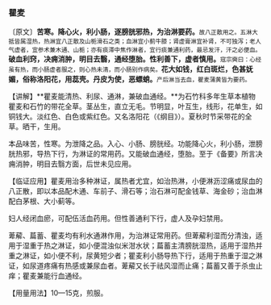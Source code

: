 ### 瞿麦

〔原文〕**苦寒。降心火，利小肠，逐膀胱邪热，为治淋要药。**<small>故八正散用之。五淋大抵皆属湿热，热淋宜八正散及山栀滑石之类；血淋宜小蓟牛膝；肾虚膏淋宜补肾，不可独泻；老人气虚者，宜参术兼木通、山栀；亦有痰滞中焦作淋者，宜行痰兼通利药，最忌发汗，汗之必便血。</small>**破血利窍，决痈消肿，明目去翳，通经堕胎。性利善下，虚者慎用。**<small>寇宗奭曰：心经虽有热，而小肠虚者服之，则心热未清，而小肠别作病矣。</small>**花大如钱，红白斑烂，色甚妩媚，俗称洛阳花，用蕊壳。丹皮为使，恶螵蛸。**<small>产后淋当去血，瞿麦蒲黄皆为要药。</small>

【讲解】**瞿麦能清热、利尿、通淋，兼破血通经。**为石竹科多年生草本植物瞿麦和石竹的带花全草。茎丛生，直立无毛。节明显，叶互生，线形，花单生，如铜钱大。淡红色、白色或紫红色。又名洛阳花（《纲目》）。夏秋时节采带花的全草。晒干，生用。

本品味苦，性寒。为泄降之品。入心、小肠、膀胱经。功能降心火，利小肠，泄膀胱热邪，导热下行，为淋证的常用药。又能破血通经，堕胎。至于《备要》所言决痈消肿，明目去翳方面，后世未见应用。

【临证应用】瞿麦用治多种淋证，属热者尤宜，如治热淋，小便淋沥涩痛或尿血的八正散，即以本品配木通、车前子、滑石等；治石淋可配金钱草、海金砂；治血淋配白茅根、大小蓟等。

妇人经闭血瘀，可配伍活血药用。但性善通利下行，虚人及孕妇禁用。

萆薢、萹蓄、瞿麦均有利水通淋作用，为治淋证常用药。但萆薢利湿而分清浊，适用于湿重于热之淋证，如小便混浊似米泔水状；萹蓄主清膀胱湿热，适用于湿热并重之淋证，如小便不利，尿黄短少者；瞿麦利小肠导热下行，适用于热重于湿之淋证，如尿道疼痛有热感或兼尿血者。萆薢又长于祛风湿而止痛；萹蓄又善于杀虫止痒；瞿麦兼能行血通经。

【用量用法】10—15克，煎服。